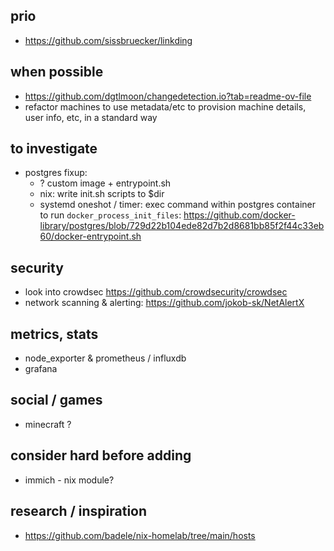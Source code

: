 ## prio

- https://github.com/sissbruecker/linkding

## when possible

- https://github.com/dgtlmoon/changedetection.io?tab=readme-ov-file
- refactor machines to use metadata/etc to provision machine details, user info,
  etc, in a standard way

## to investigate

- postgres fixup:
  - ? custom image + entrypoint.sh
  - nix: write init.sh scripts to $dir
  - systemd oneshot / timer: exec command within postgres container to run
    `docker_process_init_files`:
    https://github.com/docker-library/postgres/blob/729d22b104ede82d7b2d8681bb85f2f44c33eb60/docker-entrypoint.sh

## security

- look into crowdsec https://github.com/crowdsecurity/crowdsec
- network scanning & alerting: https://github.com/jokob-sk/NetAlertX

## metrics, stats

- node_exporter & prometheus / influxdb
- grafana

## social / games

- minecraft ?

## consider hard before adding

- immich - nix module?

## research / inspiration

- https://github.com/badele/nix-homelab/tree/main/hosts
